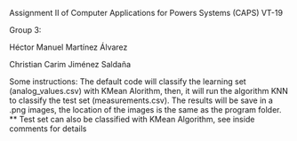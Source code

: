 Assignment II of Computer Applications for Powers Systems (CAPS) VT-19


Group 3:


Héctor Manuel Martínez Álvarez

Christian Carim Jiménez Saldaña


Some instructions: The default code will classify the learning set (analog_values.csv) with KMean Alorithm, then,
it will run the algorithm KNN to classify the test set (measurements.csv). The results will be save in a .png images,
the location of the images is the same as the program folder.
** Test set can also be classified with KMean Algorithm, see inside comments for details
